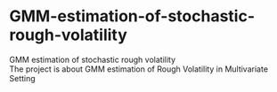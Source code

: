  # GMM-estimation-of-stochastic-rough-volatility
GMM estimation of stochastic rough volatility<br>
The project is about GMM estimation of Rough Volatility in Multivariate Setting
